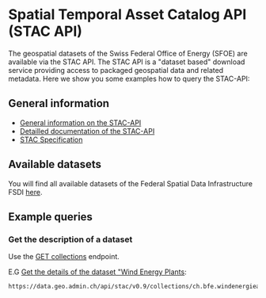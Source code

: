 # Spatial Temporal Asset Catalog API (STAC API)
The geospatial datasets of the Swiss Federal Office of Energy (SFOE) are available via the STAC API.
The STAC API is a "dataset based" download service providing access to packaged geospatial data and related metadata.
Here we show you some examples how to query the STAC-API:

## General information
* [General information on the STAC-API](https://www.geo.admin.ch/en/geo-services/geo-services/download-services/stac-api.html)
* [Detailled documentation of the STAC-API](https://data.geo.admin.ch/api/stac/static/spec/v0.9/api.html)
* [STAC Specification](https://stacspec.org/)

## Available datasets
You will find all available datasets of the Federal Spatial Data Infrastructure FSDI [here](https://data.geo.admin.ch/browser/index.html#/?t=collections).

## Example queries

### Get the description of a dataset
Use the [GET collections](https://data.geo.admin.ch/api/stac/static/spec/v0.9/api.html#operation/getCollections) endpoint.

E.G [Get the details of the dataset "Wind Energy Plants](https://data.geo.admin.ch/api/stac/v0.9/collections/ch.bfe.windenergieanlagen):
```
https://data.geo.admin.ch/api/stac/v0.9/collections/ch.bfe.windenergieanlagen
```
